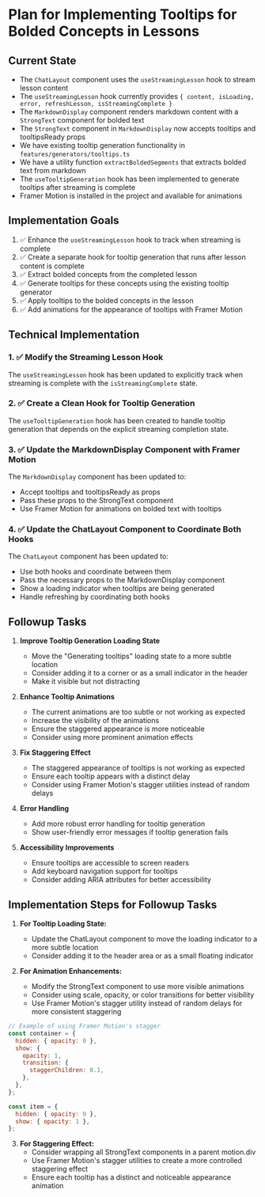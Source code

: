 # Plan for Implementing Tooltips for Bolded Concepts in Lessons

## Current State

- The `ChatLayout` component uses the `useStreamingLesson` hook to stream lesson content
- The `useStreamingLesson` hook currently provides `{ content, isLoading, error, refreshLesson, isStreamingComplete }`
- The `MarkdownDisplay` component renders markdown content with a `StrongText` component for bolded text
- The `StrongText` component in `MarkdownDisplay` now accepts tooltips and tooltipsReady props
- We have existing tooltip generation functionality in `features/generators/tooltips.ts`
- We have a utility function `extractBoldedSegments` that extracts bolded text from markdown
- The `useTooltipGeneration` hook has been implemented to generate tooltips after streaming is complete
- Framer Motion is installed in the project and available for animations

## Implementation Goals

1. ✅ Enhance the `useStreamingLesson` hook to track when streaming is complete
2. ✅ Create a separate hook for tooltip generation that runs after lesson content is complete
3. ✅ Extract bolded concepts from the completed lesson
4. ✅ Generate tooltips for these concepts using the existing tooltip generator
5. ✅ Apply tooltips to the bolded concepts in the lesson
6. ✅ Add animations for the appearance of tooltips with Framer Motion

## Technical Implementation

### 1. ✅ Modify the Streaming Lesson Hook

The `useStreamingLesson` hook has been updated to explicitly track when streaming is complete with the `isStreamingComplete` state.

### 2. ✅ Create a Clean Hook for Tooltip Generation

The `useTooltipGeneration` hook has been created to handle tooltip generation that depends on the explicit streaming completion state.

### 3. ✅ Update the MarkdownDisplay Component with Framer Motion

The `MarkdownDisplay` component has been updated to:

- Accept tooltips and tooltipsReady as props
- Pass these props to the StrongText component
- Use Framer Motion for animations on bolded text with tooltips

### 4. ✅ Update the ChatLayout Component to Coordinate Both Hooks

The `ChatLayout` component has been updated to:

- Use both hooks and coordinate between them
- Pass the necessary props to the MarkdownDisplay component
- Show a loading indicator when tooltips are being generated
- Handle refreshing by coordinating both hooks

## Followup Tasks

1. **Improve Tooltip Generation Loading State**

   - Move the "Generating tooltips" loading state to a more subtle location
   - Consider adding it to a corner or as a small indicator in the header
   - Make it visible but not distracting

2. **Enhance Tooltip Animations**

   - The current animations are too subtle or not working as expected
   - Increase the visibility of the animations
   - Ensure the staggered appearance is more noticeable
   - Consider using more prominent animation effects

3. **Fix Staggering Effect**

   - The staggered appearance of tooltips is not working as expected
   - Ensure each tooltip appears with a distinct delay
   - Consider using Framer Motion's stagger utilities instead of random delays

4. **Error Handling**

   - Add more robust error handling for tooltip generation
   - Show user-friendly error messages if tooltip generation fails

5. **Accessibility Improvements**
   - Ensure tooltips are accessible to screen readers
   - Add keyboard navigation support for tooltips
   - Consider adding ARIA attributes for better accessibility

## Implementation Steps for Followup Tasks

1. **For Tooltip Loading State:**

   - Update the ChatLayout component to move the loading indicator to a more subtle location
   - Consider adding it to the header area or as a small floating indicator

2. **For Animation Enhancements:**
   - Modify the StrongText component to use more visible animations
   - Consider using scale, opacity, or color transitions for better visibility
   - Use Framer Motion's stagger utility instead of random delays for more consistent staggering

```jsx
// Example of using Framer Motion's stagger
const container = {
  hidden: { opacity: 0 },
  show: {
    opacity: 1,
    transition: {
      staggerChildren: 0.1,
    },
  },
};

const item = {
  hidden: { opacity: 0 },
  show: { opacity: 1 },
};
```

3. **For Staggering Effect:**
   - Consider wrapping all StrongText components in a parent motion.div
   - Use Framer Motion's stagger utilities to create a more controlled staggering effect
   - Ensure each tooltip has a distinct and noticeable appearance animation
